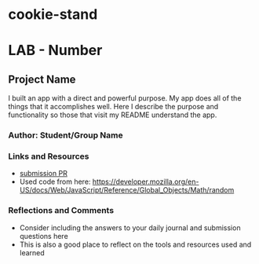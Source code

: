 # cookie-stand
# LAB - Number

## Project Name

I built an app with a direct and powerful purpose. My app does all of the things that it accomplishes well. Here  I describe the purpose and functionality so those that visit my README understand the app.

### Author: Student/Group Name

### Links and Resources
* [submission PR](http://xyz.com)
* Used code from here: https://developer.mozilla.org/en-US/docs/Web/JavaScript/Reference/Global_Objects/Math/random

### Reflections and Comments
* Consider including the answers to your daily journal and submission questions here
* This is also a good place to reflect on the tools and resources used and learned
